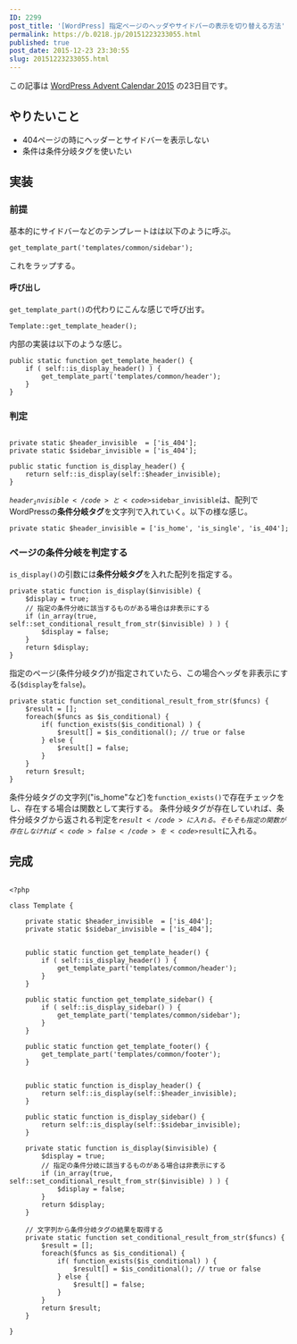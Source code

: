 ```yaml
---
ID: 2299
post_title: '[WordPress] 指定ページのヘッダやサイドバーの表示を切り替える方法'
permalink: https://b.0218.jp/20151223233055.html
published: true
post_date: 2015-12-23 23:30:55
slug: 20151223233055.html
---
```

<p class="c-alert is-info">この記事は <a href="http://qiita.com/advent-calendar/2015/wordpress">WordPress Advent Calendar 2015</a> の23日目です。</p>

<!--more-->

<h2>やりたいこと</h2>

<ul>
<li>404ページの時にヘッダーとサイドバーを表示しない
<li>条件は条件分岐タグを使いたい
</ul>

<h2>実装</h2>

<h3>前提</h3>

基本的にサイドバーなどのテンプレートはは以下のように呼ぶ。

<pre class="language-php"><code>get_template_part('templates/common/sidebar');</code></pre>

これをラップする。

<h4>呼び出し</h4>

<code>get_template_part()</code>の代わりにこんな感じで呼び出す。

<pre class="language-php"><code>Template::get_template_header();</code></pre>

内部の実装は以下のような感じ。

<pre class="language-php"><code>public static function get_template_header() {
    if ( self::is_display_header() ) {
        get_template_part('templates/common/header');
    }
}</code></pre>

<h3>判定</h3>

<pre class="language-php"><code>
private static $header_invisible  = ['is_404'];
private static $sidebar_invisible = ['is_404'];

public static function is_display_header() {
    return self::is_display(self::$header_invisible);
}</code></pre>

<code>$header_invisible</code>と<code>$sidebar_invisible</code>は、配列でWordPressの<b>条件分岐タグ</b>を文字列で入れていく。以下の様な感じ。

<pre class="language-php"><code>private static $header_invisible = ['is_home', 'is_single', 'is_404'];</code></pre>

<h3>ページの条件分岐を判定する</h3>

<code>is_display()</code>の引数には<b>条件分岐タグ</b>を入れた配列を指定する。

<pre class="language-php"><code>private static function is_display($invisible) {
    $display = true;
    // 指定の条件分岐に該当するものがある場合は非表示にする
    if (in_array(true, self::set_conditional_result_from_str($invisible) ) ) {
        $display = false;
    }
    return $display;
}</code></pre>

指定のページ(条件分岐タグ)が指定されていたら、この場合ヘッダを非表示にする(<code>$display</code>を<code>false</code>)。

<pre class="language-php"><code>private static function set_conditional_result_from_str($funcs) {
    $result = [];
    foreach($funcs as $is_conditional) {
        if( function_exists($is_conditional) ) {
            $result[] = $is_conditional(); // true or false
        } else {
            $result[] = false;
        }
    }
    return $result;
}
</code></pre>

条件分岐タグの文字列("is_home"など)を<code>function_exists()</code>で存在チェックをし、存在する場合は関数として実行する。
条件分岐タグが存在していれば、条件分岐タグから返される判定を<code>$result</code>に入れる。そもそも指定の関数が存在しなければ<code>false</code>を<code>$result</code>に入れる。

<h2>完成</h2>

<pre class="language-php"><code>
&lt;?php

class Template {

    private static $header_invisible  = ['is_404'];
    private static $sidebar_invisible = ['is_404'];


    public static function get_template_header() {
        if ( self::is_display_header() ) {
            get_template_part('templates/common/header');
        }
    }

    public static function get_template_sidebar() {
        if ( self::is_display_sidebar() ) {
            get_template_part('templates/common/sidebar');
        }
    }

    public static function get_template_footer() {
        get_template_part('templates/common/footer');
    }


    public static function is_display_header() {
        return self::is_display(self::$header_invisible);
    }

    public static function is_display_sidebar() {
        return self::is_display(self::$sidebar_invisible);
    }

    private static function is_display($invisible) {
        $display = true;
        // 指定の条件分岐に該当するものがある場合は非表示にする
        if (in_array(true, self::set_conditional_result_from_str($invisible) ) ) {
            $display = false;
        }
        return $display;
    }

    // 文字列から条件分岐タグの結果を取得する
    private static function set_conditional_result_from_str($funcs) {
        $result = [];
        foreach($funcs as $is_conditional) {
            if( function_exists($is_conditional) ) {
                $result[] = $is_conditional(); // true or false
            } else {
                $result[] = false;
            }
        }
        return $result;
    }

}
</code></pre>